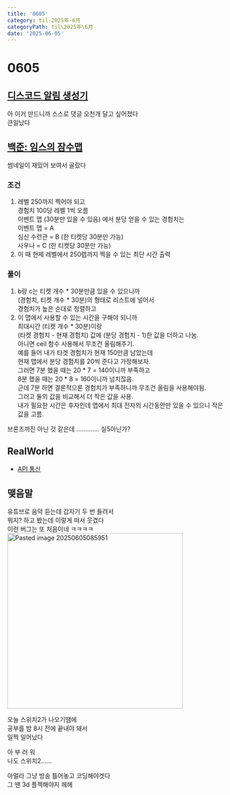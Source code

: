 ```yaml
---
title: '0605'
category: til-2025年-6月
categoryPath: til\2025年\6月
date: '2025-06-05'
---
```

# 0605  
## [디스코드 알림 생성기](https://dpwls02142.github.io/posts/%EA%B9%83%ED%97%99-%EB%94%94%EC%8A%A4%EC%BB%A4%EC%85%98%EC%97%90-%EB%8C%93%EA%B8%80-%EB%8B%AC%EB%A6%AC%EB%A9%B4-%EB%94%94%EC%8A%A4%EC%BD%94%EB%93%9C%EC%97%90-%EC%95%8C%EB%A6%BC%EC%98%A4%EA%B2%8C-%ED%95%98%EA%B8%B0/)  
아 이거 만드니까 스스로 댓글 오천개 달고 싶어졌다  
큰일났다

## [백준: 임스의 잠수맵](https://www.acmicpc.net/problem/34002)  
썸네일이 재밌어 보여서 골랐다  
### 조건  
1. 레벨 250까지 찍어야 되고  
   경험치 100당 레벨 1씩 오름  
   이벤트 맵 (30분만 있을 수 있음) 에서 분당 얻을 수 있는 경험치는   
   이벤트 맵 = A  
   심신 수련관 = B (한 티켓당 30분만 가능)  
   사우나 = C (한 티켓당 30분만 가능)  
2. 이 때 현제 레벨에서 250렙까지 찍을 수 있는 최단 시간 출력

### 풀이  
1. b랑 c는 티켓 개수 * 30분만큼 있을 수 있으니까   
   (경험치, 티켓 개수 * 30분)의 형태로 리스트에 넣어서  
   경험치가 높은 순대로 정렬하고  
2. 이 맵에서 사용할 수 있는 시간을 구해야 되니까  
   최대시간 (티켓 개수 * 30분)이랑  
   (타켓 경험치 -  현재 경험치) 값에 (분당 경험치 - 1)한 값을 더하고 나눔.  
   아니면 ceil 함수 사용해서 무조건 올림해주기.  
   예를 들어 내가 타겟 경험치가 현재 150만큼 남았는데  
   현재 맵에서 분당 경험치를 20씩 준다고 가정해보자.  
   그러면 7분 했을 때는 20 * 7 = 140이니까 부족하고  
   8분 했을 때는 20 * 8 = 160이니까 넘치잖음.  
   근데 7분 하면 결론적으론 경험치가 부족하니까 무조건 올림을 사용해야됨.  
   그러고 둘의 값을 비교해서 더 작은 값을 사용.  
   내가 필요한 시간은 후자인데 맵에서 최대 전자의 시간동안만 있을 수 있으니 작은 값을 고름.

브론즈까진 아닌 것 같은데 ............. 실5아닌가?

## RealWorld  
- [API 통신](../../../projects/realworld/API%20통신.md)

## 맺음말  
유튜브로 음악 듣는데 갑자기 두 번 들려서  
뭐지? 하고 봤는데 이렇게 떠서 웃겼다  
이런 버그는 또 처음이네 ㅋㅋㅋㅋ  
<img src="/images/til/2025年/6月/Pasted image 20250605085951.png" alt="Pasted image 20250605085951" width="400">

오늘 스위치2가 나오기땜에  
공부를 밤 8시 전에 끝내야 돼서  
일찍 일어났다

아 부 러 워  
나도 스위치2......

아멀라 그냥 방송 틀어놓고 코딩해야겟다  
그 땐 3d 플젝해야지 헤헤
